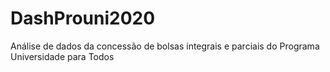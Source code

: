 # DashProuni2020
Análise de dados da concessão de bolsas integrais e parciais do Programa Universidade para Todos
